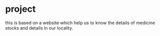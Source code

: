 # project
this is based on a website which help us to know the details of medicine stocks and details in our locality. 
